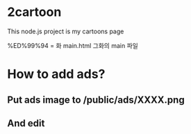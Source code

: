 # 2cartoon
This node.js project is my cartoons page


%ED%99%94 = 화
main.html 그화의 main 파일

# How to add ads?
## Put ads image to /public/ads/XXXX.png
## And edit 

